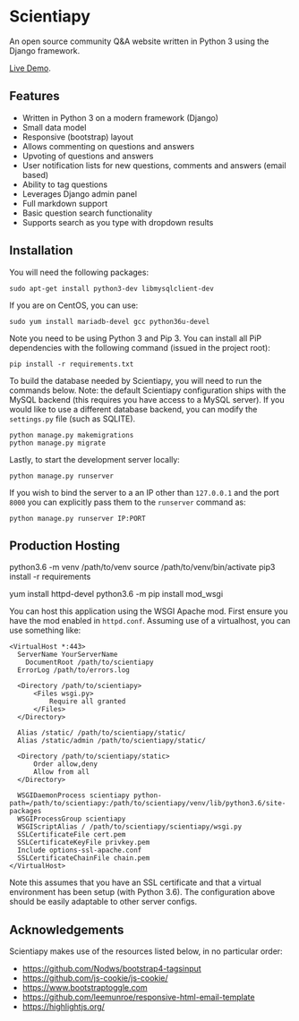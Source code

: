 # Scientiapy
An open source community Q&A website written in Python 3 using the Django framework.

[Live Demo](https://scientiapy.penagos.co).

## Features
* Written in Python 3 on a modern framework (Django)
* Small data model
* Responsive (bootstrap) layout
* Allows commenting on questions and answers
* Upvoting of questions and answers
* User notification lists for new questions, comments and answers (email based)
* Ability to tag questions
* Leverages Django admin panel
* Full markdown support
* Basic question search functionality
* Supports search as you type with dropdown results

## Installation
You will need the following packages:
```
sudo apt-get install python3-dev libmysqlclient-dev
```

If you are on CentOS, you can use:
```
sudo yum install mariadb-devel gcc python36u-devel
```

Note you need to be using Python 3 and Pip 3. You can install all PiP dependencies with the following command (issued in the project root):
```
pip install -r requirements.txt
```

To build the database needed by Scientiapy, you will need to run the commands below. Note: the default Scientiapy configuration ships with the MySQL backend (this requires you have access to a MySQL server). If you would like to use a different database backend, you can modify the `settings.py` file (such as SQLITE).
```
python manage.py makemigrations
python manage.py migrate
```

Lastly, to start the development server locally:
```
python manage.py runserver
```

If you wish to bind the server to a an IP other than `127.0.0.1` and the port `8000` you can explicitly pass them to the `runserver` command as:

```
python manage.py runserver IP:PORT
```

## Production Hosting

python3.6 -m venv /path/to/venv
source /path/to/venv/bin/activate
pip3 install -r requirements

yum install httpd-devel
python3.6 -m pip install mod_wsgi

You can host this application using the WSGI Apache mod. First ensure you have the mod enabled in `httpd.conf`. Assuming use of a virtualhost, you can use something like:
```
<VirtualHost *:443>
  ServerName YourServerName
	DocumentRoot /path/to/scientiapy
  ErrorLog /path/to/errors.log

  <Directory /path/to/scientiapy>
      <Files wsgi.py>
          Require all granted
      </Files>
  </Directory>

  Alias /static/ /path/to/scientiapy/static/
  Alias /static/admin /path/to/scientiapy/static/
    
  <Directory /path/to/scientiapy/static> 
      Order allow,deny
      Allow from all
  </Directory> 

  WSGIDaemonProcess scientiapy python-path=/path/to/scientiapy:/path/to/scientiapy/venv/lib/python3.6/site-packages
  WSGIProcessGroup scientiapy
  WSGIScriptAlias / /path/to/scientiapy/scientiapy/wsgi.py
  SSLCertificateFile cert.pem
  SSLCertificateKeyFile privkey.pem
  Include options-ssl-apache.conf
  SSLCertificateChainFile chain.pem
</VirtualHost>
```
Note this assumes that you have an SSL certificate and that a virtual environment has been setup (with Python 3.6). The configuration above should be easily adaptable to other server configs.

## Acknowledgements
Scientiapy makes use of the resources listed below, in no particular order:

* https://github.com/Nodws/bootstrap4-tagsinput
* https://github.com/js-cookie/js-cookie/
* https://www.bootstraptoggle.com
* https://github.com/leemunroe/responsive-html-email-template
* https://highlightjs.org/
